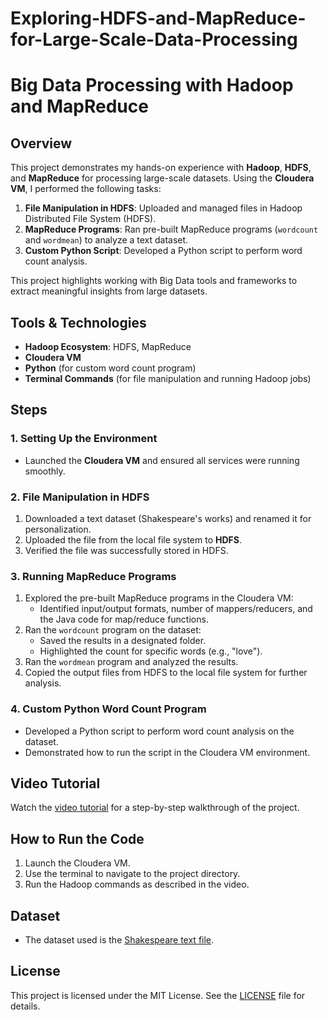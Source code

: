 # Exploring-HDFS-and-MapReduce-for-Large-Scale-Data-Processing
# Big Data Processing with Hadoop and MapReduce

## Overview
This project demonstrates my hands-on experience with **Hadoop**, **HDFS**, and **MapReduce** for processing large-scale datasets. Using the **Cloudera VM**, I performed the following tasks:
1. **File Manipulation in HDFS**: Uploaded and managed files in Hadoop Distributed File System (HDFS).
2. **MapReduce Programs**: Ran pre-built MapReduce programs (`wordcount` and `wordmean`) to analyze a text dataset.
3. **Custom Python Script**: Developed a Python script to perform word count analysis.

This project highlights working with Big Data tools and frameworks to extract meaningful insights from large datasets.

## Tools & Technologies
- **Hadoop Ecosystem**: HDFS, MapReduce
- **Cloudera VM**
- **Python** (for custom word count program)
- **Terminal Commands** (for file manipulation and running Hadoop jobs)

## Steps
### 1. Setting Up the Environment
- Launched the **Cloudera VM** and ensured all services were running smoothly.

### 2. File Manipulation in HDFS
1. Downloaded a text dataset (Shakespeare's works) and renamed it for personalization.
2. Uploaded the file from the local file system to **HDFS**.
3. Verified the file was successfully stored in HDFS.

### 3. Running MapReduce Programs
1. Explored the pre-built MapReduce programs in the Cloudera VM:
   - Identified input/output formats, number of mappers/reducers, and the Java code for map/reduce functions.
2. Ran the `wordcount` program on the dataset:
   - Saved the results in a designated folder.
   - Highlighted the count for specific words (e.g., "love").
3. Ran the `wordmean` program and analyzed the results.
4. Copied the output files from HDFS to the local file system for further analysis.

### 4. Custom Python Word Count Program
- Developed a Python script to perform word count analysis on the dataset.
- Demonstrated how to run the script in the Cloudera VM environment.

## Video Tutorial
Watch the [video tutorial](video/project_tutorial.mp4) for a step-by-step walkthrough of the project.

## How to Run the Code
1. Launch the Cloudera VM.
2. Use the terminal to navigate to the project directory.
3. Run the Hadoop commands as described in the video.

## Dataset
- The dataset used is the [Shakespeare text file](data/shakespeare).

## License
This project is licensed under the MIT License. See the [LICENSE](LICENSE) file for details.
